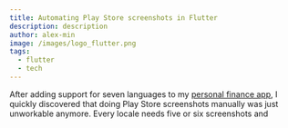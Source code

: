```yaml
---
title: Automating Play Store screenshots in Flutter
description: description 
author: alex-min
image: /images/logo_flutter.png
tags:
  - flutter
  - tech
---
```


After adding support for seven languages to my [personal finance app](https://mavio.fr), I quickly discovered that doing Play Store screenshots manually was just unworkable anymore. Every locale needs five or six screenshots and 

